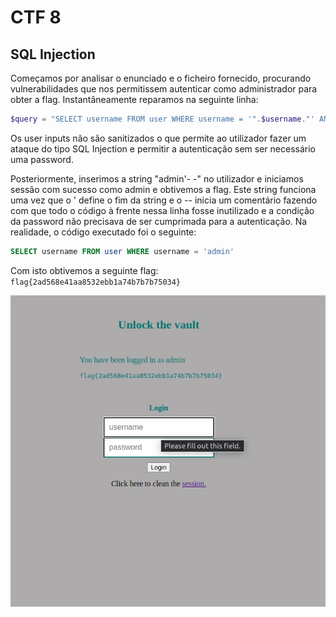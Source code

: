 # CTF 8

## SQL Injection

Começamos por analisar o enunciado e o ficheiro fornecido, procurando vulnerabilidades que nos permitissem autenticar como administrador para obter a flag. Instantâneamente reparamos na seguinte linha:

```php
$query = "SELECT username FROM user WHERE username = '".$username."' AND password = '".$password."'";
```
Os user inputs não são sanitizados o que permite ao utilizador fazer um ataque do tipo SQL Injection e permitir a autenticação sem ser necessário uma password.

Posteriormente, inserimos a string "admin'- -" no utilizador e iniciamos sessão com sucesso como admin e obtivemos a flag. Este string funciona uma vez que o ' define o fim da string e o -- inicia um comentário fazendo com que todo o código à frente nessa linha fosse inutilizado e a condição da password não precisava de ser cumprimada para a autenticação.
Na realidade, o código executado foi o seguinte:

```sql
SELECT username FROM user WHERE username = 'admin'
```
Com isto obtivemos a seguinte flag: 
`flag{2ad568e41aa8532ebb1a74b7b7b75034}`

<img src="../screenshots/ctf8/flag.png" alt="flag">
